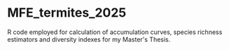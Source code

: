 # MFE_termites_2025
R code employed for calculation of accumulation curves, species richness estimators and diversity indexes for my Master's Thesis.
